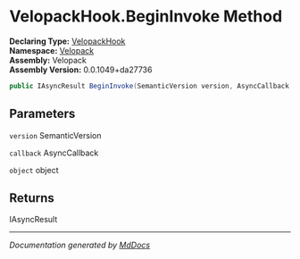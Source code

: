 ﻿<!--  
  <auto-generated>   
    The contents of this file were generated by a tool.  
    Changes to this file may be list if the file is regenerated  
  </auto-generated>   
-->

# VelopackHook.BeginInvoke Method

**Declaring Type:** [VelopackHook](../index.md)  
**Namespace:** [Velopack](../../index.md)  
**Assembly:** Velopack  
**Assembly Version:** 0.0.1049+da27736

```csharp
public IAsyncResult BeginInvoke(SemanticVersion version, AsyncCallback callback, object object);
```

## Parameters

`version`  SemanticVersion

`callback`  AsyncCallback

`object`  object

## Returns

IAsyncResult

___

*Documentation generated by [MdDocs](https://github.com/ap0llo/mddocs)*

